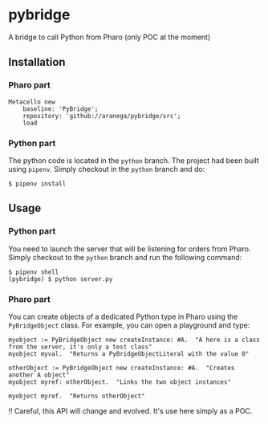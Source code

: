# pybridge
A bridge to call Python from Pharo (only POC at the moment)


## Installation

### Pharo part

```smalltalk
Metacello new
	baseline: 'PyBridge';
	repository: 'github://aranega/pybridge/src';
	load
```


### Python part

The python code is located in the `python` branch.
The project had been built using `pipenv`. Simply checkout in the `python` branch and do:

```
$ pipenv install
```

## Usage

### Python part

You need to launch the server that will be listening for orders from Pharo.
Simply checkout to the `python` branch and run the following command:

```
$ pipenv shell
(pybridge) $ python server.py
```

### Pharo part

You can create objects of a dedicated Python type in Pharo using the `PyBridgeObject` class.
For example, you can open a playground and type:

```smalltalk
myobject := PyBridgeObject new createInstance: #A.  "A here is a class from the server, it's only a test class"
myobject myval.  "Returns a PyBridgeObjectLiteral with the value 0"

otherObject := PyBridgeObject new createInstance: #A.  "Creates another A object"
myobject myref: otherObject.  "Links the two object instances"

myobject myref.  "Returns otherObject"
```

!! Careful, this API will change and evolved.
It's use here simply as a POC.
